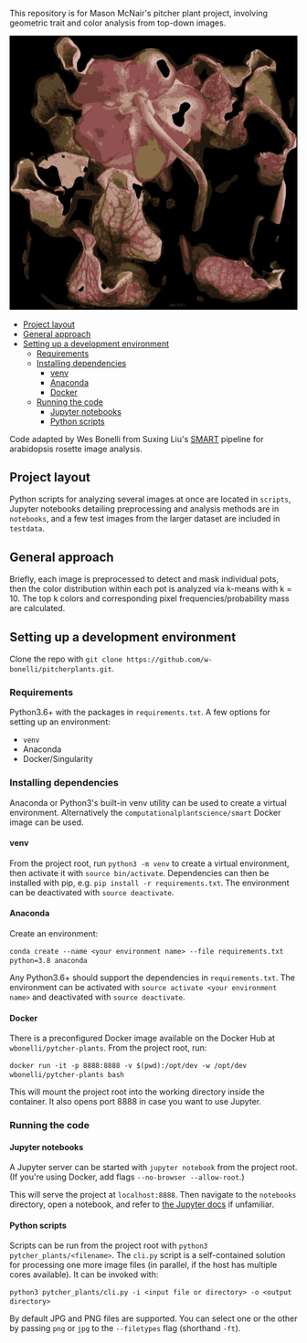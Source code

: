 This repository is for Mason McNair's pitcher plant project, involving geometric trait and color analysis from top-down images.

![Optional Text](cropped_averaged.png)

<!-- START doctoc generated TOC please keep comment here to allow auto update -->
<!-- DON'T EDIT THIS SECTION, INSTEAD RE-RUN doctoc TO UPDATE -->


- [Project layout](#project-layout)
- [General approach](#general-approach)
- [Setting up a development environment](#setting-up-a-development-environment)
  - [Requirements](#requirements)
  - [Installing dependencies](#installing-dependencies)
    - [venv](#venv)
    - [Anaconda](#anaconda)
    - [Docker](#docker)
  - [Running the code](#running-the-code)
    - [Jupyter notebooks](#jupyter-notebooks)
    - [Python scripts](#python-scripts)

<!-- END doctoc generated TOC please keep comment here to allow auto update -->

Code adapted by Wes Bonelli from Suxing Liu's [SMART](https://github.com/Computational-Plant-Science/SMART) pipeline for arabidopsis rosette image analysis.

## Project layout

Python scripts for analyzing several images at once are located in `scripts`, Jupyter notebooks detailing preprocessing and analysis methods are in `notebooks`, and a few test images from the larger dataset are included in `testdata`.

## General approach

Briefly, each image is preprocessed to detect and mask individual pots, then the color distribution within each pot is analyzed via k-means with k = 10. The top k colors and corresponding pixel frequencies/probability mass are calculated.

## Setting up a development environment

Clone the repo with `git clone https://github.com/w-bonelli/pitcherplants.git`.

### Requirements

Python3.6+ with the packages in `requirements.txt`. A few options for setting up an environment:

- `venv`
- Anaconda
- Docker/Singularity

### Installing dependencies

Anaconda or Python3's built-in venv utility can be used to create a virtual environment. Alternatively the `computationalplantscience/smart` Docker image can be used.

#### venv

From the project root, run `python3 -m venv` to create a virtual environment, then activate it with `source bin/activate`. Dependencies can then be installed with pip, e.g. `pip install -r requirements.txt`. The environment can be deactivated with `source deactivate`.

#### Anaconda

Create an environment:

```shell
conda create --name <your environment name> --file requirements.txt python=3.8 anaconda
```

Any Python3.6+ should support the dependencies in `requirements.txt`. The environment can be activated with `source activate <your environment name>` and deactivated with `source deactivate`.

#### Docker

There is a preconfigured Docker image available on the Docker Hub at `wbonelli/pytcher-plants`. From the project root, run:

```shell
docker run -it -p 8888:8888 -v $(pwd):/opt/dev -w /opt/dev wbonelli/pytcher-plants bash
```

This will mount the project root into the working directory inside the container. It also opens port 8888 in case you want to use Jupyter.

### Running the code

#### Jupyter notebooks

A Jupyter server can be started with `jupyter notebook` from the project root. (If you're using Docker, add flags `--no-browser --allow-root`.)

This will serve the project at `localhost:8888`. Then navigate to the `notebooks` directory, open a notebook, and refer to [the Jupyter docs](https://jupyter.org/documentation) if unfamiliar.

#### Python scripts

Scripts can be run from the project root with `python3 pytcher_plants/<filename>`. The `cli.py` script is a self-contained solution for processing one more image files (in parallel, if the host has multiple cores available). It can be invoked with:

```shell
python3 pytcher_plants/cli.py -i <input file or directory> -o <output directory>
```

By default JPG and PNG files are supported. You can select one or the other by passing `png` or `jpg` to the `--filetypes` flag (shorthand `-ft`).
